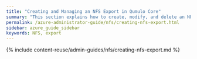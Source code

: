 ```yaml
---
title: "Creating and Managing an NFS Export in Qumulo Core"
summary: "This section explains how to create, modify, and delete an NFS export by using the Qumulo Core Web UI."
permalink: /azure-administrator-guide/nfs/creating-nfs-export.html
sidebar: azure_guide_sidebar
keywords: NFS, export
---
```


{% include content-reuse/admin-guides/nfs/creating-nfs-export.md %}
